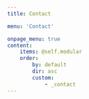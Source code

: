 ```yaml
---
title: Contact

menu: 'Contact'

onpage_menu: true
content:
    items: @self.modular
    order:
        by: default
        dir: asc
        custom:
            - _contact
---
```

